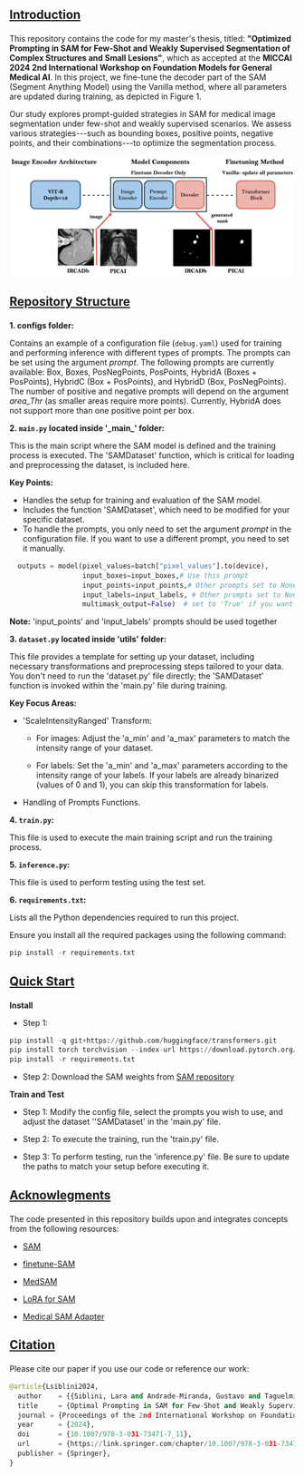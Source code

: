 <h2>

<u>Introduction</u>

</h2>

This repository contains the code for my master's thesis, titled: **"Optimized Prompting in SAM for Few-Shot and Weakly Supervised Segmentation of Complex Structures and Small Lesions"**, which as accepted at the **MICCAI 2024 2nd International Workshop on Foundation Models for General Medical AI**. In this project, we fine-tune the decoder part of the SAM (Segment Anything Model) using the Vanilla method, where all parameters are updated during training, as depicted in Figure 1.

Our study explores prompt-guided strategies in SAM for medical image segmentation under few-shot and weakly supervised scenarios. We assess various strategies---such as bounding boxes, positive points, negative points, and their combinations---to optimize the segmentation process.

![Figure 1/ SAM Setup](Figure1.png)

<h2>

<u>Repository Structure</u>

</h2>

**1. configs folder:**

Contains an example of a configuration file (`debug.yaml`) used for training and performing inference with different types of prompts. The prompts can be set using the argument *prompt*. The following prompts are currently available: Box, Boxes, PosNegPoints, PosPoints, HybridA (Boxes + PosPoints), HybridC (Box + PosPoints), and HybridD (Box, PosNegPoints). The number of positive and negative prompts will depend on the argument *area_Thr* (as smaller areas require more points). Currently, HybridA does not support more than one positive point per box.

**2. `main.py` located inside '\_main\_' folder:**

This is the main script where the SAM model is defined and the training process is executed. The 'SAMDataset' function, which is critical for loading and preprocessing the dataset, is included here.

**Key Points:**

-   Handles the setup for training and evaluation of the SAM model.
-   Includes the function 'SAMDataset', which need to be modified for your specific dataset.
-   To handle the prompts, you only need to set the argument *prompt* in the configuration file. If you want to use a different prompt, you need to set it manually.

``` python
  outputs = model(pixel_values=batch["pixel_values"].to(device),
                  input_boxes=input_boxes,# Use this prompt
                  input_points=input_points,# Other prompts set to None
                  input_labels=input_labels, # Other prompts set to None
                  multimask_output=False)  # set to 'True' if you want multi-mask output
```

**Note:** 'input_points' and 'input_labels' prompts should be used together

**3. `dataset.py` located inside 'utils' folder:**

This file provides a template for setting up your dataset, including necessary transformations and preprocessing steps tailored to your data. You don't need to run the 'dataset.py' file directly; the 'SAMDataset' function is invoked within the 'main.py' file during training.

**Key Focus Areas:**

-   'ScaleIntensityRanged' Transform:
    -   For images: Adjust the 'a_min' and 'a_max' parameters to match the intensity range of your dataset.

    -   For labels: Set the 'a_min' and 'a_max' parameters according to the intensity range of your labels. If your labels are already binarized (values of 0 and 1), you can skip this transformation for labels.
-   Handling of Prompts Functions.

**4. `train.py`:**

This file is used to execute the main training script and run the training process.

**5. `inference.py`:**

This file is used to perform testing using the test set.

**6. `requirements.txt`:**

Lists all the Python dependencies required to run this project.

Ensure you install all the required packages using the following command:

``` python
pip install -r requirements.txt
```

<h2>

<u>Quick Start</u>

</h2>

**Install**

-   Step 1:

``` python
pip install -q git+https://github.com/huggingface/transformers.git
pip install torch torchvision --index-url https://download.pytorch.org/whl/cu118
pip install -r requirements.txt
```

-   Step 2: Download the SAM weights from [SAM repository](https://github.com/facebookresearch/segment-anything#model-checkpoints)

**Train and Test**

-   Step 1: Modify the config file, select the prompts you wish to use, and adjust the dataset ''SAMDataset' in the 'main.py' file.

-   Step 2: To execute the training, run the 'train.py' file.

-   Step 3: To perform testing, run the 'inference.py' file. Be sure to update the paths to match your setup before executing it.

<h2>

<u>Acknowlegments</u>

</h2>

The code presented in this repository builds upon and integrates concepts from the following resources:

-   [SAM](https://github.com/facebookresearch/segment-anything)

-   [finetune-SAM](https://github.com/mazurowski-lab/finetune-SAM?tab=readme-ov-file)

-   [MedSAM](https://github.com/bowang-lab/MedSAM)

-   [LoRA for SAM](https://github.com/JamesQFreeman/Sam_LoRA)

-   [Medical SAM Adapter](https://github.com/MedicineToken/Medical-SAM-Adapter)

<h2>

<u>Citation</u>

</h2>

Please cite our paper if you use our code or reference our work:

``` python
@article{Lsiblini2024,
  author    = {{Siblini, Lara and Andrade-Miranda, Gustavo and Taguelmimt, Kamilia and Visvkis, Dimitris and Bert, Julien},
  title     = {Optimal Prompting in SAM for Few-Shot and Weakly Supervised Medical Image Segmentation},
  journal = {Proceedings of the 2nd International Workshop on Foundation Models for General Medical AI at MICCAI 2024},
  year      = {2024},
  doi       = {10.1007/978-3-031-73471-7_11},
  url       = {https://link.springer.com/chapter/10.1007/978-3-031-73471-7_11},
  publisher = {Springer},
}

```
